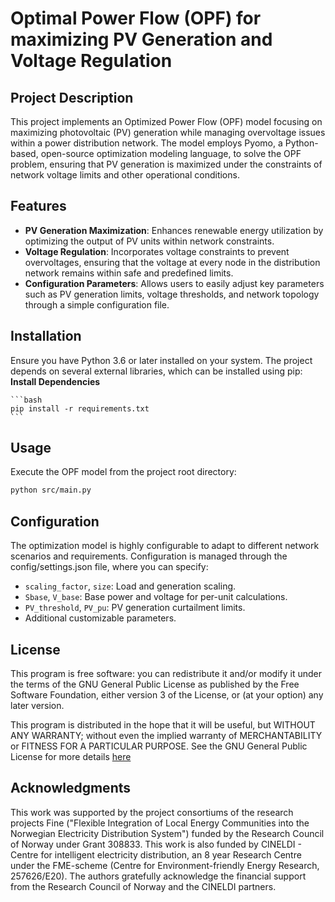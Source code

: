 # Optimal Power Flow (OPF) for maximizing PV Generation and Voltage Regulation

## Project Description

This project implements an Optimized Power Flow (OPF) model focusing on maximizing photovoltaic (PV) generation while managing overvoltage issues within a power distribution network. The model employs Pyomo, a Python-based, open-source optimization modeling language, to solve the OPF problem, ensuring that PV generation is maximized under the constraints of network voltage limits and other operational conditions.

## Features

- **PV Generation Maximization**: Enhances renewable energy utilization by optimizing the output of PV units within network constraints.
- **Voltage Regulation**: Incorporates voltage constraints to prevent overvoltages, ensuring that the voltage at every node in the distribution network remains within safe and predefined limits.
- **Configuration Parameters**: Allows users to easily adjust key parameters such as PV generation limits, voltage thresholds, and network topology through a simple configuration file.

## Installation

Ensure you have Python 3.6 or later installed on your system. The project depends on several external libraries, which can be installed using pip:
 **Install Dependencies**

    ```bash
    pip install -r requirements.txt
    ```

## Usage

Execute the OPF model from the project root directory:

```bash
python src/main.py
```
## Configuration

The optimization model is highly configurable to adapt to different network scenarios and requirements. Configuration is managed through the config/settings.json file, where you can specify:

- `scaling_factor`, `size`: Load and generation scaling.
- `Sbase`, `V_base`: Base power and voltage for per-unit calculations.
- `PV_threshold`, `PV_pu`: PV generation curtailment limits.
- Additional customizable parameters.

## License

This program is free software: you can redistribute it and/or modify it under the terms of the GNU General Public License as published by the Free Software Foundation, either version 3 of the License, or (at your option) any later version.

This program is distributed in the hope that it will be useful, but WITHOUT ANY WARRANTY; without even the implied warranty of MERCHANTABILITY or FITNESS FOR A PARTICULAR PURPOSE. See the GNU General Public License for more details [here](https://www.gnu.org/licenses/)

## Acknowledgments
This work was supported by the project consortiums of the research projects Fine ("Flexible Integration of Local Energy Communities into the Norwegian Electricity Distribution System") funded by the Research Council of Norway under Grant 308833. This work is also funded by CINELDI - Centre for intelligent electricity distribution, an 8 year Research Centre under the FME-scheme (Centre for Environment-friendly Energy Research, 257626/E20). The authors gratefully acknowledge the financial support from the Research Council of Norway and the CINELDI partners.
